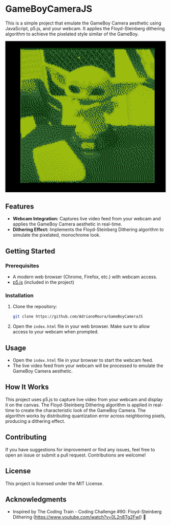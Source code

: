 # GameBoyCameraJS

This is a simple project that emulate the GameBoy Camera aesthetic using JavaScript, p5.js, and your webcam. It applies the Floyd-Steinberg dithering algorithm to achieve the pixelated style similar of the GameBoy.

![Sample](https://github.com/AdrianoMoura/GameBoyCameraJS/blob/master/grogu.png?raw=true)

## Features

- **Webcam Integration:** Captures live video feed from your webcam and applies the GameBoy Camera aesthetic in real-time.
- **Dithering Effect:** Implements the Floyd-Steinberg Dithering algorithm to simulate the pixelated, monochrome look.

## Getting Started

### Prerequisites

- A modern web browser (Chrome, Firefox, etc.) with webcam access.
- [p5.js](https://p5js.org/) (included in the project)

### Installation

1. Clone the repository:
    ```bash
    git clone https://github.com/AdrianoMoura/GameBoyCameraJS
    ```
3. Open the `index.html` file in your web browser. Make sure to allow access to your webcam when prompted.

## Usage

- Open the `index.html` file in your browser to start the webcam feed.
- The live video feed from your webcam will be processed to emulate the GameBoy Camera aesthetic.

## How It Works

This project uses p5.js to capture live video from your webcam and display it on the canvas. The Floyd-Steinberg Dithering algorithm is applied in real-time to create the characteristic look of the GameBoy Camera. The algorithm works by distributing quantization error across neighboring pixels, producing a dithering effect.

## Contributing

If you have suggestions for improvement or find any issues, feel free to open an issue or submit a pull request. Contributions are welcome!

## License

This project is licensed under the MIT License.

## Acknowledgments

- Inspired by The Coding Train - Coding Challenge #90: Floyd-Steinberg Dithering (https://www.youtube.com/watch?v=0L2n8Tg2FwI) 🚂
